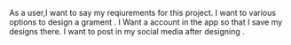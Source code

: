 As a user,I want to say my reqiurements for this project. 
I want to various options to design a grament . 
I Want a account in the app so that I save my designs there. 
I want to post in my social media after designing .
